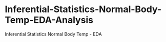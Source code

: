 # Inferential-Statistics-Normal-Body-Temp-EDA-Analysis
Inferential Statistics Normal Body Temp - EDA 
